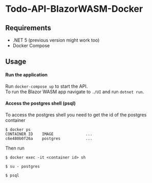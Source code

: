 # Todo-API-BlazorWASM-Docker

## Requirements
+ .NET 5 (previous version might work too)
+ Docker Compose

## Usage
#### Run the application
Run `docker-compose up` to start the API.  
To run the Blazor WASM app navigate to `./UI` and run `dotnet run`.

#### Access the postgres shell (psql)
To access the postgres shell you need to get the id of the postgres container
```terminal
$ docker ps
CONTAINER ID    IMAGE              ...
c6e480b0f26a    postgres           ...
```
Then run
```terminal
$ docker exec -it <container id> sh

$ su - postgres

$ psql
```
